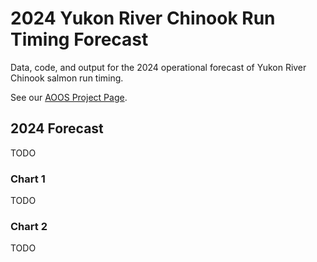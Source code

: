 # 2024 Yukon River Chinook Run Timing Forecast

Data, code, and output for the 2024 operational forecast of Yukon River Chinook salmon run timing.

See our [AOOS Project Page](https://aoos.org/project/yukon-river-chinook-run-timing/).

## 2024 Forecast

TODO

### Chart 1

TODO

### Chart 2

TODO
